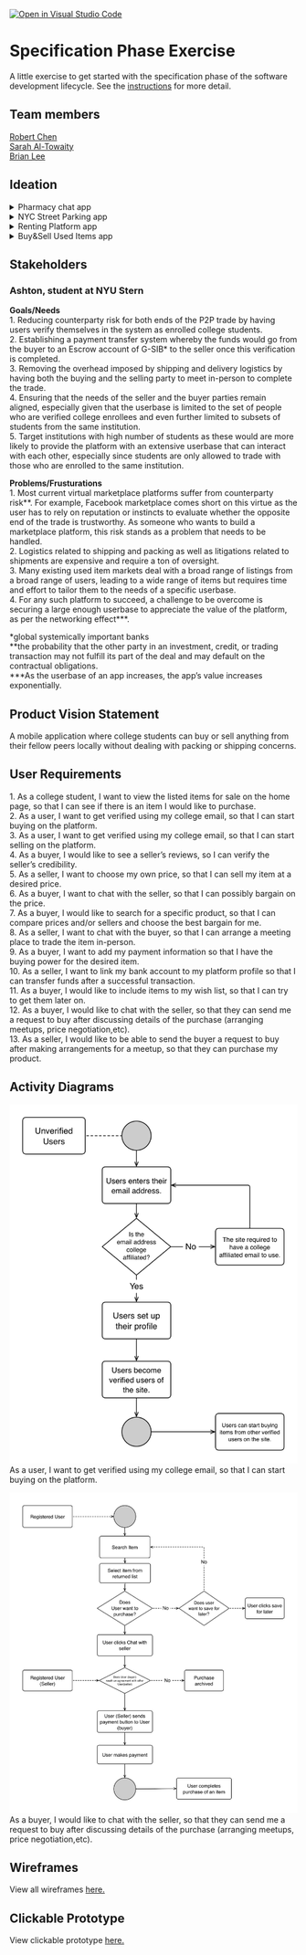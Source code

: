 [![Open in Visual Studio Code](https://classroom.github.com/assets/open-in-vscode-c66648af7eb3fe8bc4f294546bfd86ef473780cde1dea487d3c4ff354943c9ae.svg)](https://classroom.github.com/online_ide?assignment_repo_id=8553919&assignment_repo_type=AssignmentRepo)
# Specification Phase Exercise

A little exercise to get started with the specification phase of the software development lifecycle. See the [instructions](instructions.md) for more detail.

## Team members

[Robert Chen](https://github.com/RobertChenYF)\
[Sarah Al-Towaity](https://github.com/sarah-altowaity1)\
[Brian Lee](https://github.com/shl622)

## Ideation
<details>
<summary>Pharmacy chat app</summary>
<br>
Potential Stakeholders: retail pharmaceutical company, retail pharmacists <br/>
Potential End-user: retail pharmacy customers, pharmacists<br/>
Problem attempting to solve: The demand of customers to be connected to local pharmacies via phone is too high for the number of resources available at a pharmacy. The program aims to solve this problem by allowing customers and pharmacists to communicate via chat, whether it is live (on-demand) or a mail-like system where the customer posts questions and checks in later for an answer.
</details>

<details>
<summary>NYC Street Parking app </summary>
<br>
Potential Stakeholders: entreprenuers, NYC government <br/>
Potential End-user: NYC drivers <br/>
Problem attempting to solve: The hassle of confirming the parking restriction per street as sometimes the signs are tilted or too far to confirm. If one can access these restrictions via a mobile app that provides location service, it would help drivers in NYC to validate nearest parking spots.
</details>

<details>
<summary>Renting Platform app</summary>
<br>
Potential Stakeholders: entreprenuers, companies who are willing to rent (instead of sell) their products <br/>
Potential End-users: users with items they own that are in good condition but barely use, and users who are in need for such items for a temporary time period <br/>
Problem attempting to solve: Match those who are in need of an item for  a limited period of time with those who own these items and want to rent it out. 
</details>

<details>
<summary>Buy&Sell Used Items app</summary>
<br>
Potential Stakeholders: entreprenuers, institutions who approve of model </br>
Potential End-Users: college students </br>
Problem attempting to solve: hassle of shipping and packaging in existing models, the risk in having to deal with a stranger(non-verified) online, filtering and targeting items in specific needs for students 
</details>


## Stakeholders

### Ashton, student at NYU Stern
**Goals/Needs**\
<span>1. </span> Reducing counterparty risk for both ends of the P2P trade by having users verify themselves in the system as enrolled college students.<br/>
<span>2. </span> Establishing a payment transfer system whereby the funds would go from the buyer to an Escrow account of G-SIB* to the seller once this verification is completed.<br/>
<span>3. </span> Removing the overhead imposed by shipping and delivery logistics by having both the buying and the selling party to meet in-person to complete the trade.<br/>
<span>4. </span> Ensuring that the needs of the seller and the buyer parties remain aligned, especially given that the userbase is limited to the set of people who are verified college enrollees and even further limited to subsets of students from the same institution. <br/>
<span>5. </span> Target institutions with high number of students as these would are more likely to provide the platform with an extensive userbase that can interact with each other, especially since students are only allowed to trade with those who are enrolled to the same institution.<br/>


**Problems/Frusturations**\
<span>1. </span> Most current virtual marketplace platforms suffer from counterparty risk**. For example, Facebook marketplace comes short on this virtue as the user has to rely on reputation or instincts to evaluate whether the opposite end of the trade is trustworthy. As someone who wants to build a marketplace platform, this risk stands as a problem that needs to be handled.<br/>
<span>2. </span> Logistics related to shipping and packing as well as litigations related to shipments are expensive and require a ton of oversight. <br/>
<span>3. </span> Many existing used item markets deal with a broad range of listings from a broad range of users, leading to a wide range of items but requires time and effort to tailor them to the needs of a specific userbase.
<br/>
<span>4. </span> For any such platform to succeed, a challenge to be overcome is securing a large enough userbase to appreciate the value of the platform, as per the networking effect***.<br/>

*global systemically important banks </br>
**the probability that the other party in an investment, credit, or trading transaction may not fulfill its part of the deal and may default on the contractual obligations. </br>
***As the userbase of an app increases, the app’s value increases exponentially. </br>

## Product Vision Statement

A mobile application where college students can buy or sell anything from their fellow peers locally without dealing with packing or shipping concerns.

## User Requirements

<span>1.</span> As a college student, I want to view the listed items for sale on the home page, so that I can see if there is an item I would like to purchase. <br/>
<span>2.</span> As a user, I want to get verified using my college email, so that I can start buying on the platform.<br/>
<span>3.</span> As a user, I want to get verified using my college email, so that I can start selling on the platform.<br/>
<span>4.</span> As a buyer, I would like to see a seller’s reviews, so I can verify the seller’s credibility.<br/>
<span>5.</span> As a seller, I want to choose my own price, so that I can sell my item at a desired price.<br/>
<span>6.</span> As a buyer, I want to chat with the seller, so that I can possibly bargain on the price. <br/>
<span>7.</span> As a buyer, I would like to search for a specific product, so that I can compare prices and/or sellers and choose the best bargain for me.<br/>
<span>8.</span> As a seller, I want to chat with the buyer, so that I can arrange a meeting place to trade the item in-person.<br/>
<span>9.</span> As a buyer, I want to add my payment information so that I have the buying power for the desired item.<br/>
<span>10.</span> As a seller, I want to link my bank account to my platform profile so that I can transfer funds after a successful transaction.<br/>
<span>11.</span> As a buyer, I would like to include items to my wish list, so that I can try to get them later on.<br/>
<span>12.</span> As a buyer, I would like to chat with the seller, so that they can send me a request to buy after discussing details of the purchase (arranging meetups, price negotiation,etc).<br/>
<span>13.</span> As a seller, I would like to be able to send the buyer a request to buy after making arrangements for a meetup, so that they can purchase my product.<br/>

## Activity Diagrams

![verify activity disgram](/Activity%20Diagram/User%20verifiy%20activity%20diagram.png)
As a user, I want to get verified using my college email, so that I can start buying on the platform. 

![buy item diagram](Activity%20Diagram/User%20buy%20activity%20diagram.jpeg)
As a buyer, I would like to chat with the seller, so that they can send me a request to buy after discussing details of the purchase (arranging meetups, price negotiation,etc).

## Wireframes
View all wireframes [here.](Wireframe)

## Clickable Prototype

View clickable prototype [here.](https://www.figma.com/proto/Jn5YKRq0i4uEjWCtRfaL7L/Wireframe-ver1?node-id=3%3A11&scaling=scale-down&page-id=0%3A1&starting-point-node-id=3%3A11&show-proto-sidebar=1)